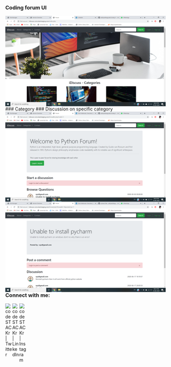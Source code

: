 ### Coding forum UI
<img align="left" alt="project UI" margin-bottom="25px" src="https://github.com/adityaadhaygude/Coding-forum/blob/master/Screenshot%20(136).png" />
### Category
<img align="left" alt="project UI" src="https://github.com/adityaadhaygude/Coding-forum/blob/master/Screenshot%20(137).png" />
### Discussion on specific category
<img align="left" alt="project UI" src="https://github.com/adityaadhaygude/Coding-forum/blob/master/Screenshot%20(138).png" />

### Connect with me:

[<img align="left" alt="codeSTACKr | Twitter" width="22px" src="https://cdn.jsdelivr.net/npm/simple-icons@v3/icons/twitter.svg" />][twitter]
[<img align="left" alt="codeSTACKr | LinkedIn" width="22px" src="https://cdn.jsdelivr.net/npm/simple-icons@v3/icons/linkedin.svg" />][linkedin]
[<img align="left" alt="codeSTACKr | Instagram" width="22px" src="https://cdn.jsdelivr.net/npm/simple-icons@v3/icons/instagram.svg" />][instagram]

[twitter]: https://twitter.com/aditya_dhaygude
[linkedin]: https://www.linkedin.com/in/aditya-dhaygude/
[instagram]: https://www.instagram.com/adityadhaygude/
